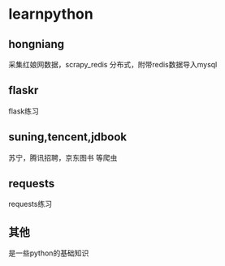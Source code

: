 # learnpython
## hongniang
采集红娘网数据，scrapy_redis 分布式，附带redis数据导入mysql

## flaskr
flask练习

## suning,tencent,jdbook
苏宁，腾讯招聘，京东图书 等爬虫

## requests
requests练习

## 其他
是一些python的基础知识
